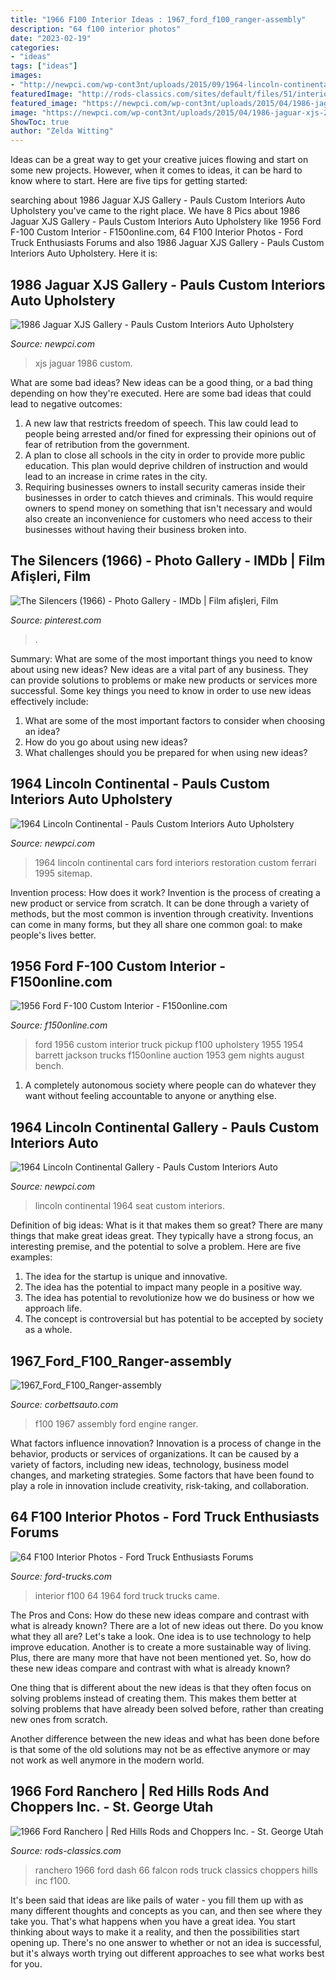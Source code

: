 ```yaml
---
title: "1966 F100 Interior Ideas : 1967_ford_f100_ranger-assembly"
description: "64 f100 interior photos"
date: "2023-02-19"
categories:
- "ideas"
tags: ["ideas"]
images:
- "http://newpci.com/wp-cont3nt/uploads/2015/09/1964-lincoln-continental-07-new-seat-02.jpg"
featuredImage: "http://rods-classics.com/sites/default/files/51/interiordash1.jpg"
featured_image: "https://newpci.com/wp-cont3nt/uploads/2015/04/1986-jaguar-xjs-20.jpg"
image: "https://newpci.com/wp-cont3nt/uploads/2015/04/1986-jaguar-xjs-20.jpg"
ShowToc: true
author: "Zelda Witting"
---
```



Ideas can be a great way to get your creative juices flowing and start on some new projects. However, when it comes to ideas, it can be hard to know where to start. Here are five tips for getting started: 

	

		
searching about 1986 Jaguar XJS Gallery - Pauls Custom Interiors Auto Upholstery you've came to the right place. We have 8 Pics about 1986 Jaguar XJS Gallery - Pauls Custom Interiors Auto Upholstery like 1956 Ford F-100 Custom Interior - F150online.com, 64 F100 Interior Photos - Ford Truck Enthusiasts Forums and also 1986 Jaguar XJS Gallery - Pauls Custom Interiors Auto Upholstery. Here it is:
		
    
## 1986 Jaguar XJS Gallery - Pauls Custom Interiors Auto Upholstery

<img loading=lazy src="https://newpci.com/wp-cont3nt/uploads/2015/04/1986-jaguar-xjs-20.jpg" onerror="this.onerror=null;this.src='https://tse1.mm.bing.net/th?id=OIP.qyAVJPf7r3UgpgOJ6ouGPwHaFj&amp;pid=15.1';" alt="1986 Jaguar XJS Gallery - Pauls Custom Interiors Auto Upholstery">

_Source: newpci.com_

>xjs jaguar 1986 custom. 

	

What are some bad ideas?
New ideas can be a good thing, or a bad thing depending on how they're executed. Here are some bad ideas that could lead to negative outcomes: 
1. A new law that restricts freedom of speech. This law could lead to people being arrested and/or fined for expressing their opinions out of fear of retribution from the government. 
2. A plan to close all schools in the city in order to provide more public education. This plan would deprive children of instruction and would lead to an increase in crime rates in the city. 
3. Requiring businesses owners to install security cameras inside their businesses in order to catch thieves and criminals. This would require owners to spend money on something that isn't necessary and would also create an inconvenience for customers who need access to their businesses without having their business broken into. 

    
## The Silencers (1966) - Photo Gallery - IMDb | Film Afişleri, Film

<img loading=lazy src="https://i.pinimg.com/736x/35/8e/bf/358ebf9fb0771571ed68c624ed905f45.jpg" onerror="this.onerror=null;this.src='https://tse3.mm.bing.net/th?id=OIP.8hxyalXLkbJEyd3vSEh2iwHaK2&amp;pid=15.1';" alt="The Silencers (1966) - Photo Gallery - IMDb | Film afişleri, Film">

_Source: pinterest.com_

>. 

	

Summary: What are some of the most important things you need to know about using new ideas?
New ideas are a vital part of any business. They can provide solutions to problems or make new products or services more successful. Some key things you need to know in order to use new ideas effectively include:
1. What are some of the most important factors to consider when choosing an idea?
2. How do you go about using new ideas?
3. What challenges should you be prepared for when using new ideas?

    
## 1964 Lincoln Continental - Pauls Custom Interiors Auto Upholstery

<img loading=lazy src="http://newpci.com/wp-cont3nt/uploads/2015/09/1964-lincoln-continental-09.jpg" onerror="this.onerror=null;this.src='https://tse2.mm.bing.net/th?id=OIP.DTB5vC-VqtXqcBu2PPE4LwHaE8&amp;pid=15.1';" alt="1964 Lincoln Continental - Pauls Custom Interiors Auto Upholstery">

_Source: newpci.com_

>1964 lincoln continental cars ford interiors restoration custom ferrari 1995 sitemap. 

	

Invention process: How does it work?
Invention is the process of creating a new product or service from scratch. It can be done through a variety of methods, but the most common is invention through creativity. Inventions can come in many forms, but they all share one common goal: to make people's lives better.

    
## 1956 Ford F-100 Custom Interior - F150online.com

<img loading=lazy src="https://i0.wp.com/www.f150online.com/wp-content/uploads/2013/07/1956-Ford-F-100-Custom-Interior.jpg?fit=1000%2C667&amp;ssl=1" onerror="this.onerror=null;this.src='https://tse2.mm.bing.net/th?id=OIP.bF79m3H1uLX6NMGH0NVQBAHaE8&amp;pid=15.1';" alt="1956 Ford F-100 Custom Interior - F150online.com">

_Source: f150online.com_

>ford 1956 custom interior truck pickup f100 upholstery 1955 1954 barrett jackson trucks f150online auction 1953 gem nights august bench. 

	

1. A completely autonomous society where people can do whatever they want without feeling accountable to anyone or anything else. 

    
## 1964 Lincoln Continental Gallery - Pauls Custom Interiors Auto

<img loading=lazy src="http://newpci.com/wp-cont3nt/uploads/2015/09/1964-lincoln-continental-07-new-seat-02.jpg" onerror="this.onerror=null;this.src='https://tse3.mm.bing.net/th?id=OIP.UgQL8w6UB_AUZVItFFf0LwHaFj&amp;pid=15.1';" alt="1964 Lincoln Continental Gallery - Pauls Custom Interiors Auto">

_Source: newpci.com_

>lincoln continental 1964 seat custom interiors. 

	

Definition of big ideas: What is it that makes them so great?
There are many things that make great ideas great. They typically have a strong focus, an interesting premise, and the potential to solve a problem. Here are five examples:
1. The idea for the startup is unique and innovative.
2. The idea has the potential to impact many people in a positive way.
3. The idea has potential to revolutionize how we do business or how we approach life. 
4. The concept is controversial but has potential to be accepted by society as a whole. 

    
## 1967_Ford_F100_Ranger-assembly

<img loading=lazy src="http://www.corbettsauto.com/pictures/1967_Ford_F100_Ranger/Assembly/Engine/DSCF4181.JPG" onerror="this.onerror=null;this.src='https://tse4.mm.bing.net/th?id=OIP.JqbR1bQKTYfZaP9PmpX4iwHaFj&amp;pid=15.1';" alt="1967_Ford_F100_Ranger-assembly">

_Source: corbettsauto.com_

>f100 1967 assembly ford engine ranger. 

	

What factors influence innovation?
Innovation is a process of change in the behavior, products or services of organizations. It can be caused by a variety of factors, including new ideas, technology, business model changes, and marketing strategies.
Some factors that have been found to play a role in innovation include creativity, risk-taking, and collaboration.

    
## 64 F100 Interior Photos - Ford Truck Enthusiasts Forums

<img loading=lazy src="https://farm5.static.flickr.com/4041/4462612214_33b4e6fa9e.jpg" onerror="this.onerror=null;this.src='https://tse2.mm.bing.net/th?id=OIP.VetIm2KUS0YkaGJ9H2ePnwHaE8&amp;pid=15.1';" alt="64 F100 Interior Photos - Ford Truck Enthusiasts Forums">

_Source: ford-trucks.com_

>interior f100 64 1964 ford truck trucks came. 

	

The Pros and Cons: How do these new ideas compare and contrast with what is already known?
There are a lot of new ideas out there. Do you know what they all are? Let's take a look. 
One idea is to use technology to help improve education. Another is to create a more sustainable way of living. Plus, there are many more that have not been mentioned yet. So, how do these new ideas compare and contrast with what is already known?

One thing that is different about the new ideas is that they often focus on solving problems instead of creating them. This makes them better at solving problems that have already been solved before, rather than creating new ones from scratch. 

Another difference between the new ideas and what has been done before is that some of the old solutions may not be as effective anymore or may not work as well anymore in the modern world.

    
## 1966 Ford Ranchero | Red Hills Rods And Choppers Inc. - St. George Utah

<img loading=lazy src="http://rods-classics.com/sites/default/files/51/interiordash1.jpg" onerror="this.onerror=null;this.src='https://tse1.mm.bing.net/th?id=OIP.uWFfX879zmj6MSg89eGtugHaE6&amp;pid=15.1';" alt="1966 Ford Ranchero | Red Hills Rods and Choppers Inc. - St. George Utah">

_Source: rods-classics.com_

>ranchero 1966 ford dash 66 falcon rods truck classics choppers hills inc f100. 

	

It's been said that ideas are like pails of water - you fill them up with as many different thoughts and concepts as you can, and then see where they take you. That's what happens when you have a great idea. You start thinking about ways to make it a reality, and then the possibilities start opening up. There's no one answer to whether or not an idea is successful, but it's always worth trying out different approaches to see what works best for you.

